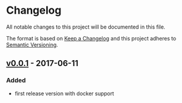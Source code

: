 # Changelog
All notable changes to this project will be documented in this file.

The format is based on [Keep a Changelog](http://keepachangelog.com/)
and this project adheres to [Semantic Versioning](http://semver.org/).

## [v0.0.1] - 2017-06-11
### Added
- first release version with docker support

[v0.0.1]: https://github.com/cookie-cage/resume-subscription-api/tags/v0.0.1
